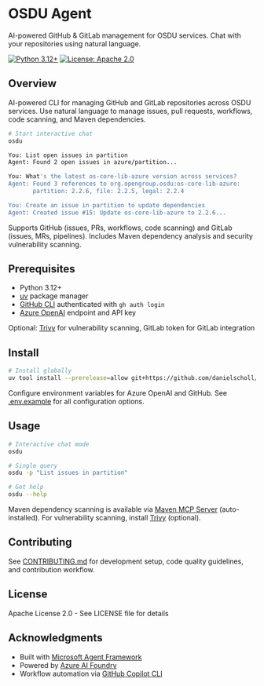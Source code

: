 # OSDU Agent

AI-powered GitHub & GitLab management for OSDU services. Chat with your repositories using natural language.

[![Python 3.12+](https://img.shields.io/badge/python-3.12+-blue.svg)](https://www.python.org/downloads/)
[![License: Apache 2.0](https://img.shields.io/badge/License-Apache%202.0-blue.svg)](https://opensource.org/licenses/Apache-2.0)

## Overview

AI-powered CLI for managing GitHub and GitLab repositories across OSDU services. Use natural language to manage issues, pull requests, workflows, code scanning, and Maven dependencies.

```bash
# Start interactive chat
osdu

You: List open issues in partition
Agent: Found 2 open issues in azure/partition...

You: What's the latest os-core-lib-azure version across services?
Agent: Found 3 references to org.opengroup.osdu:os-core-lib-azure:
       partition: 2.2.6, file: 2.2.5, legal: 2.2.4

You: Create an issue in partition to update dependencies
Agent: Created issue #15: Update os-core-lib-azure to 2.2.6...
```

Supports GitHub (issues, PRs, workflows, code scanning) and GitLab (issues, MRs, pipelines). Includes Maven dependency analysis and security vulnerability scanning.

## Prerequisites

- Python 3.12+
- [uv](https://docs.astral.sh/uv/getting-started/installation/) package manager
- [GitHub CLI](https://github.com/cli/cli#installation) authenticated with `gh auth login`
- [Azure OpenAI](https://learn.microsoft.com/en-us/azure/ai-foundry/quickstarts/get-started-code) endpoint and API key

Optional: [Trivy](https://trivy.dev) for vulnerability scanning, GitLab token for GitLab integration

## Install

```bash
# Install globally
uv tool install --prerelease=allow git+https://github.com/danielscholl/osdu-agent.git
```

Configure environment variables for Azure OpenAI and GitHub. See [.env.example](.env.example) for all configuration options.


## Usage

```bash
# Interactive chat mode
osdu

# Single query
osdu -p "List issues in partition"

# Get help
osdu --help
```

Maven dependency scanning is available via [Maven MCP Server](https://github.com/danielscholl/mvn-mcp-server) (auto-installed). For vulnerability scanning, install [Trivy](https://trivy.dev) (optional).

## Contributing

See [CONTRIBUTING.md](CONTRIBUTING.md) for development setup, code quality guidelines, and contribution workflow.

## License

Apache License 2.0 - See LICENSE file for details

## Acknowledgments

- Built with [Microsoft Agent Framework](https://github.com/microsoft/agent-framework)
- Powered by [Azure AI Foundry](https://azure.microsoft.com/en-us/products/ai-services/ai-studio)
- Workflow automation via [GitHub Copilot CLI](https://www.npmjs.com/package/@github/copilot)
